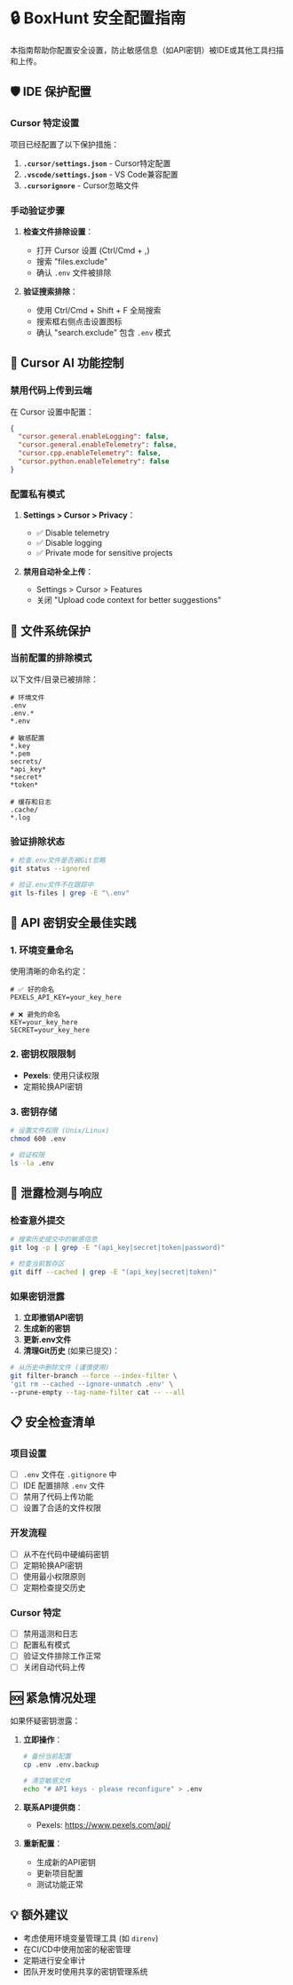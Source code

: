 # 🔒 BoxHunt 安全配置指南

本指南帮助你配置安全设置，防止敏感信息（如API密钥）被IDE或其他工具扫描和上传。

## 🛡️ IDE 保护配置

### Cursor 特定设置

项目已经配置了以下保护措施：

1. **`.cursor/settings.json`** - Cursor特定配置
2. **`.vscode/settings.json`** - VS Code兼容配置
3. **`.cursorignore`** - Cursor忽略文件

### 手动验证步骤

1. **检查文件排除设置**：
   - 打开 Cursor 设置 (Ctrl/Cmd + ,)
   - 搜索 "files.exclude"
   - 确认 `.env` 文件被排除

2. **验证搜索排除**：
   - 使用 Ctrl/Cmd + Shift + F 全局搜索
   - 搜索框右侧点击设置图标
   - 确认 "search.exclude" 包含 `.env` 模式

## 🚫 Cursor AI 功能控制

### 禁用代码上传到云端

在 Cursor 设置中配置：

```json
{
  "cursor.general.enableLogging": false,
  "cursor.general.enableTelemetry": false,
  "cursor.cpp.enableTelemetry": false,
  "cursor.python.enableTelemetry": false
}
```

### 配置私有模式

1. **Settings > Cursor > Privacy**：
   - ✅ Disable telemetry
   - ✅ Disable logging
   - ✅ Private mode for sensitive projects

2. **禁用自动补全上传**：
   - Settings > Cursor > Features
   - 关闭 "Upload code context for better suggestions"

## 📁 文件系统保护

### 当前配置的排除模式

以下文件/目录已被排除：

```
# 环境文件
.env
.env.*
*.env

# 敏感配置
*.key
*.pem
secrets/
*api_key*
*secret*
*token*

# 缓存和日志
.cache/
*.log
```

### 验证排除状态

```bash
# 检查.env文件是否被Git忽略
git status --ignored

# 验证.env文件不在跟踪中
git ls-files | grep -E "\.env"
```

## 🔐 API 密钥安全最佳实践

### 1. 环境变量命名

使用清晰的命名约定：

```env
# ✅ 好的命名
PEXELS_API_KEY=your_key_here

# ❌ 避免的命名
KEY=your_key_here
SECRET=your_key_here
```

### 2. 密钥权限限制

- **Pexels**: 使用只读权限
- 定期轮换API密钥

### 3. 密钥存储

```bash
# 设置文件权限 (Unix/Linux)
chmod 600 .env

# 验证权限
ls -la .env
```

## 🚨 泄露检测与响应

### 检查意外提交

```bash
# 搜索历史提交中的敏感信息
git log -p | grep -E "(api_key|secret|token|password)"

# 检查当前暂存区
git diff --cached | grep -E "(api_key|secret|token)"
```

### 如果密钥泄露

1. **立即撤销API密钥**
2. **生成新的密钥**
3. **更新.env文件**
4. **清理Git历史** (如果已提交)：

```bash
# 从历史中删除文件 (谨慎使用)
git filter-branch --force --index-filter \
'git rm --cached --ignore-unmatch .env' \
--prune-empty --tag-name-filter cat -- --all
```

## 📋 安全检查清单

### 项目设置
- [ ] `.env` 文件在 `.gitignore` 中
- [ ] IDE 配置排除 `.env` 文件
- [ ] 禁用了代码上传功能
- [ ] 设置了合适的文件权限

### 开发流程
- [ ] 从不在代码中硬编码密钥
- [ ] 定期轮换API密钥
- [ ] 使用最小权限原则
- [ ] 定期检查提交历史

### Cursor 特定
- [ ] 禁用遥测和日志
- [ ] 配置私有模式
- [ ] 验证文件排除工作正常
- [ ] 关闭自动代码上传

## 🆘 紧急情况处理

如果怀疑密钥泄露：

1. **立即操作**：
   ```bash
   # 备份当前配置
   cp .env .env.backup
   
   # 清空敏感文件
   echo "# API keys - please reconfigure" > .env
   ```

2. **联系API提供商**：
   - Pexels: https://www.pexels.com/api/

3. **重新配置**：
   - 生成新的API密钥
   - 更新项目配置
   - 测试功能正常

## 💡 额外建议

- 考虑使用环境变量管理工具 (如 `direnv`)
- 在CI/CD中使用加密的秘密管理
- 定期进行安全审计
- 团队开发时使用共享的密钥管理系统